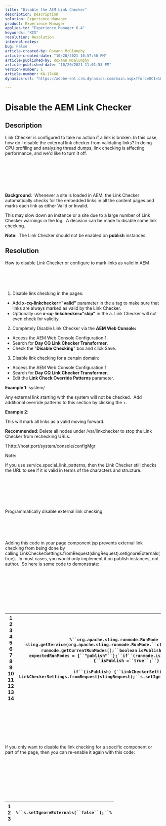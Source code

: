 ```yaml
---
title: "Disable the AEM Link Checker"
description: Description
solution: Experience Manager
product: Experience Manager
applies-to: "Experience Manager 6.4"
keywords: "KCS"
resolution: Resolution
internal-notes: 
bug: False
article-created-by: Roxann McGlumphy
article-created-date: "10/20/2021 10:57:56 PM"
article-published-by: Roxann McGlumphy
article-published-date: "10/20/2021 11:01:53 PM"
version-number: 1
article-number: KA-17468
dynamics-url: "https://adobe-ent.crm.dynamics.com/main.aspx?forceUCI=1&pagetype=entityrecord&etn=knowledgearticle&id=f3a6e527-f931-ec11-b6e5-000d3a5ba97a"

---
```

# Disable the AEM Link Checker

## Description


Link Checker is configured to take no action if a link is broken. In this case, how do I disable the external link checker from validating links? In doing CPU profiling and analyzing thread dumps, link checking is affecting performance, and we'd like to turn it off.
<br><br><br><br> <br><br><br><br>
<b>Background</b>:  Whenever a site is loaded in AEM, the Link Checker automatically checks for the embedded links in all the content pages and marks each link as either Valid or Invalid.

This may slow down an instance or a site due to a large number of Link Checker warnings in the log.  A decision can be made to disable some link checking.

<b>Note</b>:  The Link Checker should not be enabled on <b>publish</b> instances.


## Resolution

How to disable Link Checker or configure to mark links as valid in AEM<br><br><br><br><br>
1. Disable link checking in the pages:

- Add <b>x-cq-linkchecker="valid"</b> parameter in the a tag to make sure that links are always marked as valid by the Link Checker.
- Optionally use <b>x-cq-linkchecker="skip"</b> in the a. Link Checker will not even check for validity.


2. Completely Disable Link Checker via the <b>AEM Web Console:</b>

- Access the AEM Web Console Configuration 1.
- Search for <b>Day CQ Link Checker Transformer.</b>
- Check the "<b>Disable Checking</b>" box and click Save.


3. Disable link checking for a certain domain:

- Access the AEM Web Console Configuration 1.
- Search for <b>Day CQ Link Checker Transformer</b>.
- Edit the <b>Link Check Override Patterns</b> parameter.


<b>Example 1</b>: system/

Any external link starting with the system will not be checked.  Add additional override patterns to this section by clicking the +.

<b>Example 2</b>: 

This will mark all links as a valid moving forward.

<b>Recommended</b>: Delete all nodes under /var/linkchecker to stop the Link Checker from rechecking URLs.

1 http://host:port/system/console/configMgr



Note:

If you use service.special_link_patterns, then the Link Checker still checks the URL to see if it is valid in terms of the characters and structure.


<br><br><br><br> <br><br>Programmatically disable external link checking<br><br><br><br> <br><br>
Adding this code in your page component jsp prevents external link checking from being done by calling LinkCheckerSettings.fromRequest(slingRequest).setIgnoreExternals(true).  In most cases, you would only implement it on publish instances, not author.  So here is some code to demonstrate:
<br><br><br><br><br> <br><br><br><br>

|   1<br>  2<br>  3<br>  4<br>  5<br>  6<br>  7<br>  8<br>  9<br>  10<br>  11<br>  12<br>  13<br>  14   | `%``org.apache.sling.runmode.RunMode runmode = sling.getService(org.apache.sling.runmode.RunMode.``class``);``String runmodes = runmode.getCurrentRunModes();``boolean` `isPublish =``false``;``String  expectedRunModes = {``"publish"``};``if``(runmode.isActive(expectedRunModes)) {``isPublish =``true``;``}`<br>   <br>  `if``(isPublish) {``LinkCheckerSettings s = LinkCheckerSettings.fromRequest(slingRequest);``s.setIgnoreExternals(``true``);``}``%` |
| --- | --- |

<br><br><br><br><br> <br><br>
If you only want to disable the link checking for a specific component or part of the page, then you can re-enable it again with this code:
<br><br><br><br><br> <br><br><br><br>

|   1<br>  2<br>  3   | `%``s.setIgnoreExternals(``false``);``%` |
| --- | --- |

